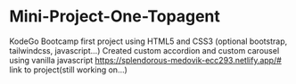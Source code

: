 # Mini-Project-One-Topagent
KodeGo Bootcamp first project using HTML5 and CSS3 (optional bootstrap, tailwindcss, javascript...)
Created custom accordion and custom carousel using vanilla javascript
https://splendorous-medovik-ecc293.netlify.app/# link to project(still working on...)
